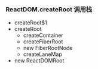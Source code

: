 ### ReactDOM.createRoot 调用栈

- createRoot$1
- createRoot
  - createContainer
  - createFiberRoot
  - new FiberRootNode
  - createLaneMap
- new ReactDOMRoot
